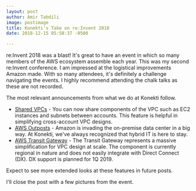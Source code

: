 ```yaml
---
layout: post
author: Amir Tabdili
image: postimage
title: Konekti's Take on re:Invent 2018
date: 2018-12-15 05:58:37 -0500

---
```

re:Invent 2018 was a blast! It's great to have an event in which so many members of the AWS ecosystem assemble each year. This was my second re:Invent conference. I am impressed at the logistical improvements Amazon made. With so many attendees, it's definitely a challenge navigating the events. I highly recommend attending the chalk talks as these are not recorded.

The most relevant announcements from what we do at Konekti follow.

* [Shared VPCs](https://docs.aws.amazon.com/vpc/latest/userguide/vpc-sharing.html "Working with Shared VPCs") - You can now share components of the VPC such as EC2 instances and subnets between accounts. This feature is helpful in simplifying cross-account VPC designs.
* [AWS Outposts](https://aws.amazon.com/outposts/ "AWS Outposts Overview") - Amazon is invading the on-premise data center in a big way. At Konekti, we've always recognized that hybrid IT is here to stay.
* [AWS Transit Gateway](https://aws.amazon.com/transit-gateway/ "AWS Transit Gateway Overview") - The Transit Gateway represents a massive simplification for VPC design at scale. The component is currently regional in nature and does not easily integrate with Direct Connect (DX). DX support is planned for 1Q 2019.

Expect to see more extended looks at these features in future posts.

I'll close the post with a few pictures from the event.